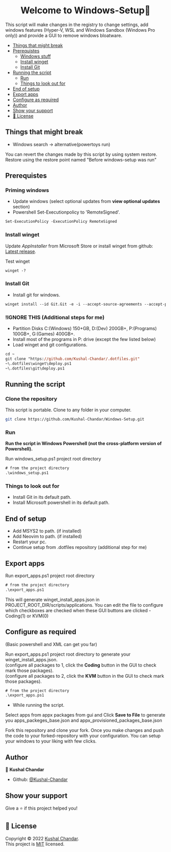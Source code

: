 <h1 align="center">Welcome to Windows-Setup👋</h1>

This script will make changes in the registry to change settings, add windows features (Hyper-V, WSL and Windows Sandbox (Windows Pro only)) and provide a GUI to remove windows bloatware.

- [Things that might break](#things-that-might-break)
- [Prerequistes](#prerequistes)
  - [Windows stuff](#windows-stuff)
  - [Install winget](#install-winget)
  - [Install Git](#install-git)
- [Running the script](#running-the-script)
  - [Run](#run)
  - [Things to look out for](#things-to-look-out-for)
- [End of setup](#end-of-setup)
- [Export apps](#export-apps)
- [Configure as required](#configure-as-required)
- [Author](#author)
- [Show your support](#show-your-support)
- [📝 License](#📝-license)

## Things that might break

- Windows search -> alternative(powertoys run)

You can revert the changes made by this script by using system restore. Restore using the restore point named "Before windows-setup was run"

## Prerequistes

### Priming windows

- Update windows (select optional updates from **view optional updates** section)
- Powershell Set-Executionpolicy to 'RemoteSigned'.

```ps
Set-ExecutionPolicy -ExecutionPolicy RemoteSigned
```

### Install winget

Update _AppInstaller_ from Microsoft Store or install winget from github: [Latest release](https://github.com/microsoft/winget-cli/releases/latest). <br>

Test winget

```ps
winget -?
```

### Install Git

- Install git for windows.

```ps
winget install --id Git.Git -e -i --accept-source-agreements --accept-package-agreements
```

### !IGNORE THIS (Additional steps for me)

- Partition Disks C:(Windows) 150+GB, D:(Dev) 200GB+, P:(Programs) 100GB+, G:(Games) 400GB+.<br>
- Install most of the programs in P: drive (except the few listed below)<br>
- Load winget and git configurations. <br>

```ps
cd ~
git clone "https://github.com/Kushal-Chandar/.dotfiles.git"
~\.dotfiles\winget\deploy.ps1
~\.dotfiles\git\deploy.ps1
```

## Running the script

### Clone the repository

This script is portable. Clone to any folder in your computer.

```sh
git clone https://github.com/Kushal-Chandar/Windows-Setup.git
```

### Run

**Run the script in Windows Powershell (not the cross-platform version of Powershell).** <br>

Run windows_setup.ps1 project root directory

```ps
# from the project directory
.\windows_setup.ps1
```

### Things to look out for

- Install Git in its default path.
- Install Microsoft powershell in its default path.

## End of setup

- Add MSYS2 to path. (if installed)
- Add Neovim to path. (if installed)
- Restart your pc.
- Continue setup from .dotfiles repository (additional step for me)

## Export apps

Run export_apps.ps1 project root directory

```ps
# from the project directory
.\export_apps.ps1
```

This will generate winget_install_apps.json in PROJECT_ROOT_DIR/scripts/applications. You can edit the file to configure which checkboxes are checked when these GUI buttons are clicked - Coding(1) or KVM(0)

## Configure as required

(Basic powershell and XML can get you far)

Run export_apps.ps1 project root directory to generate your winget_install_apps.json.<br>
(configure all packages to 1, click the **Coding** button in the GUI to check mark those packages).<br>
(configure all packages to 2, click the **KVM** button in the GUI to check mark those packages).<br>

```ps
# from the project directory
.\export_apps.ps1
```

- While running the script.

Select apps from appx packages from gui and Click **Save to File** to generate you apps_packeges_base.json and appx_provisioned_packages_base.json

Fork this repository and clone your fork. Once you make changes and push the code to your forked-repository with your configuration. You can setup your windows to your liking with few clicks.

## Author

👤 **Kushal Chandar**

- Github: [@Kushal-Chandar](https://github.com/Kushal-Chandar)

## Show your support

Give a ⭐️ if this project helped you!

## 📝 License

Copyright © 2022 [Kushal Chandar](https://github.com/Kushal-Chandar).<br />
This project is [MIT](project-source-dir/LICENSE.txt) licensed.
